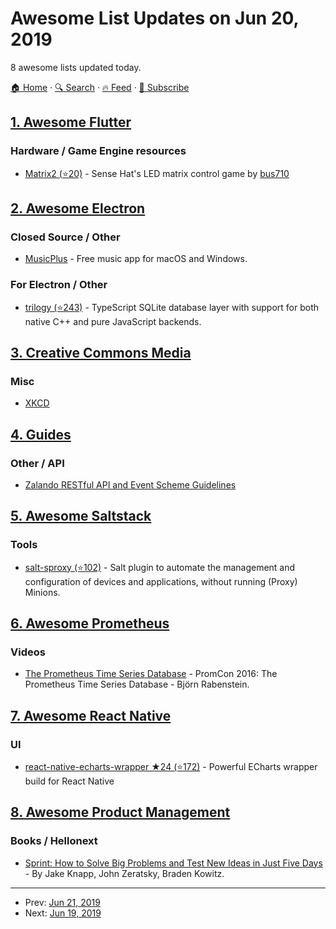 # Awesome List Updates on Jun 20, 2019

8 awesome lists updated today.

[🏠 Home](/README.md) · [🔍 Search](https://test.trackawesomelist.com/search/) · [🔥 Feed](https://test.trackawesomelist.com/rss.xml) · [📮 Subscribe](https://trackawesomelist.us17.list-manage.com/subscribe?u=d2f0117aa829c83a63ec63c2f&id=36a103854c)



## [1. Awesome Flutter](/content/Solido/awesome-flutter/README.md)

### Hardware / Game Engine resources

*   [Matrix2 (⭐20)](https://github.com/bus710/matrix2) - Sense Hat's LED matrix control game by [bus710](https://github.com/bus710)

## [2. Awesome Electron](/content/sindresorhus/awesome-electron/README.md)

### Closed Source / Other

*   [MusicPlus](https://musicplus.io) - Free music app for macOS and Windows.

### For Electron / Other

*   [trilogy (⭐243)](https://github.com/citycide/trilogy) - TypeScript SQLite database layer with support for both native C++ and pure JavaScript backends.

## [3. Creative Commons Media](/content/shime/creative-commons-media/README.md)

### Misc

*   [XKCD](https://xkcd.com/)

## [4. Guides](/content/NARKOZ/guides/README.md)

### Other / API

*   [Zalando RESTful API and Event Scheme Guidelines](https://opensource.zalando.com/restful-api-guidelines/)

## [5. Awesome Saltstack](/content/hbokh/awesome-saltstack/README.md)

### Tools

*   [salt-sproxy (⭐102)](https://github.com/mirceaulinic/salt-sproxy) - Salt plugin to automate the management and configuration of devices and applications, without running (Proxy) Minions.

## [6. Awesome Prometheus](/content/roaldnefs/awesome-prometheus/README.md)

### Videos

*   [The Prometheus Time Series Database](https://www.youtube.com/watch?v=HbnGSNEjhUc) - PromCon 2016: The Prometheus Time Series Database - Björn Rabenstein.

## [7. Awesome React Native](/content/jondot/awesome-react-native/README.md)

### UI

*   [react-native-echarts-wrapper ★24 (⭐172)](https://github.com/tomLadder/react-native-echarts-wrapper) - Powerful ECharts wrapper build for React Native

## [8. Awesome Product Management](/content/dend/awesome-product-management/README.md)

### Books / Hellonext

*   [Sprint: How to Solve Big Problems and Test New Ideas in Just Five Days](https://www.amazon.com/Sprint-Solve-Problems-Test-Ideas/dp/150112174X/) - By Jake Knapp, John Zeratsky, Braden Kowitz.

---

- Prev: [Jun 21, 2019](/content/2019/06/21/README.md)
- Next: [Jun 19, 2019](/content/2019/06/19/README.md)